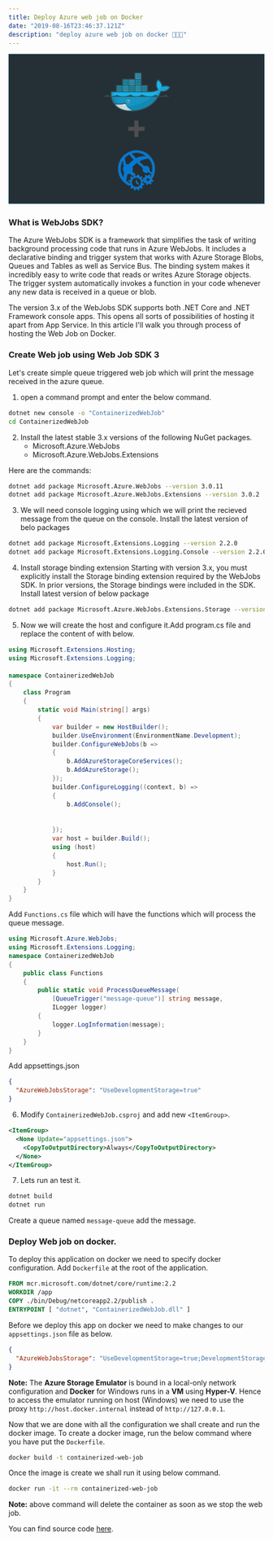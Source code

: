 ```yaml
---
title: Deploy Azure web job on Docker
date: "2019-08-16T23:46:37.121Z"
description: "deploy azure web job on docker 🐳🐳🐳"
---
```


![Chinese Salty Egg](./docker_dotnet.png)

### What is WebJobs SDK?

The Azure WebJobs SDK is a framework that simplifies the task of writing background processing code that runs in Azure WebJobs. It includes a declarative binding and trigger system that works with Azure Storage Blobs, Queues and Tables as well as Service Bus. The binding system makes it incredibly easy to write code that reads or writes Azure Storage objects. The trigger system automatically invokes a function in your code whenever any new data is received in a queue or blob.

The version 3.x of the WebJobs SDK supports both .NET Core and .NET Framework console apps. This opens all sorts of possibilities of hosting it apart from App Service. In this article I'll walk you through process of hosting the Web Job on Docker.

### Create Web job using Web Job SDK 3

Let's create simple queue triggered web job which will print the message received in the azure queue.

1. open a command prompt and enter the below command.

```bash
dotnet new console -o "ContainerizedWebJob"
cd ContainerizedWebJob
```

2. Install the latest stable 3.x versions of the following NuGet packages.
    - Microsoft.Azure.WebJobs
    - Microsoft.Azure.WebJobs.Extensions

Here are the commands:

```bash
dotnet add package Microsoft.Azure.WebJobs --version 3.0.11
dotnet add package Microsoft.Azure.WebJobs.Extensions --version 3.0.2
```

3. We will need console logging using which we will print the recieved message from the queue on the console. Install the latest version of belo packages

```bash
dotnet add package Microsoft.Extensions.Logging --version 2.2.0
dotnet add package Microsoft.Extensions.Logging.Console --version 2.2.0
```

4. Install storage binding extension Starting with version 3.x, you must explicitly install the Storage binding extension required by the WebJobs SDK. In prior versions, the Storage bindings were included in the SDK. Install latest version of below package

```bash
dotnet add package Microsoft.Azure.WebJobs.Extensions.Storage --version 3.0.7
```

5. Now we will create the host and configure it.Add program.cs file and replace the content of with below.

```csharp
using Microsoft.Extensions.Hosting;
using Microsoft.Extensions.Logging;

namespace ContainerizedWebJob
{
    class Program
    {
        static void Main(string[] args)
        {
            var builder = new HostBuilder();
            builder.UseEnvironment(EnvironmentName.Development);
            builder.ConfigureWebJobs(b =>
            {
                b.AddAzureStorageCoreServices();
                b.AddAzureStorage();
            });
            builder.ConfigureLogging((context, b) =>
            {
                b.AddConsole();


            });
            var host = builder.Build();
            using (host)
            {
                host.Run();
            }
        }
    }
}
```

Add `Functions.cs` file which will have the functions which will process the queue message.

```csharp
using Microsoft.Azure.WebJobs;
using Microsoft.Extensions.Logging;
namespace ContainerizedWebJob
{
    public class Functions
    {
        public static void ProcessQueueMessage(
            [QueueTrigger("message-queue")] string message,
            ILogger logger)
        {
            logger.LogInformation(message);
        }
    }
}
```
Add appsettings.json

```json
{
  "AzureWebJobsStorage": "UseDevelopmentStorage=true"
}
```

6. Modify `ContainerizedWebJob.csproj` and add new `<ItemGroup>`.

```xml
<ItemGroup>
  <None Update="appsettings.json">
    <CopyToOutputDirectory>Always</CopyToOutputDirectory>
  </None>
</ItemGroup>
```

7. Lets run an test it.

```bash
dotnet build
dotnet run
```

Create a queue named `message-queue` add the message.


### Deploy Web job on docker.

To deploy this application on docker we need to specify docker configuration. Add `Dockerfile` at the root of the application.

```Dockerfile
FROM mcr.microsoft.com/dotnet/core/runtime:2.2
WORKDIR /app
COPY ./bin/Debug/netcoreapp2.2/publish .
ENTRYPOINT [ "dotnet", "ContainerizedWebJob.dll" ]
```

Before we deploy this app on docker we need to make changes to our `appsettings.json` file as below.

```json
{
  "AzureWebJobsStorage": "UseDevelopmentStorage=true;DevelopmentStorageProxyUri=http://host.docker.internal"
}
```

**Note:** The **Azure Storage Emulator** is bound in a local-only network configuration and **Docker** for Windows runs in a **VM** using **Hyper-V**. Hence to access the emulator running on host (Windows) we need to use the proxy `http://host.docker.internal` instead of `http://127.0.0.1`.

Now that we are done with all the configuration we shall create and run the docker image. To create a docker image, run the below command where you have put the `Dockerfile`.

```bash
docker build -t containerized-web-job
```

Once the image is create we shall run it using below command.

```bash
docker run -it --rm containerized-web-job
```

**Note:** above command will delete the container as soon as we stop the web job.

You can find source code <a href="https://github.com/KoditkarVedant/containerized-web-job" target="_blank">here</a>.
